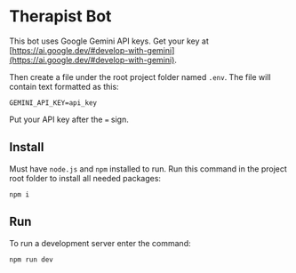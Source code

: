 # Therapist Bot
This bot uses Google Gemini API keys. Get your key at [https://ai.google.dev/#develop-with-gemini](https://ai.google.dev/#develop-with-gemini).

Then create a file under the root project folder named `.env`. The file will contain text formatted as this:

```
GEMINI_API_KEY=api_key
```

Put your API key after the `=` sign.

## Install

Must have `node.js` and `npm` installed to run. Run this command in the project root folder to install all needed packages:

```
npm i
```

## Run

To run a development server enter the command:

```
npm run dev
```
